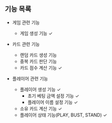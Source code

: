 ## 기능 목록

- 게임 관련 기능
    - 게임 생성 기능 ✓

- 카드 관련 기능
    - 랜덤 카드 생성 기능
    - 중복 카드 판단 기능
    - 카드 점수 계산 기능 ✓

- 플레이어 관련 기능
    - 플레이어 생성 기능 ✓
        - 초기 베팅 금액 설정 기능 ✓
        - 플레이어 이름 설정 기능 ✓
    - 소유 카드 계산 기능 ✓
    - 플레이어 상태 기능(PLAY, BUST, STAND) ✓
